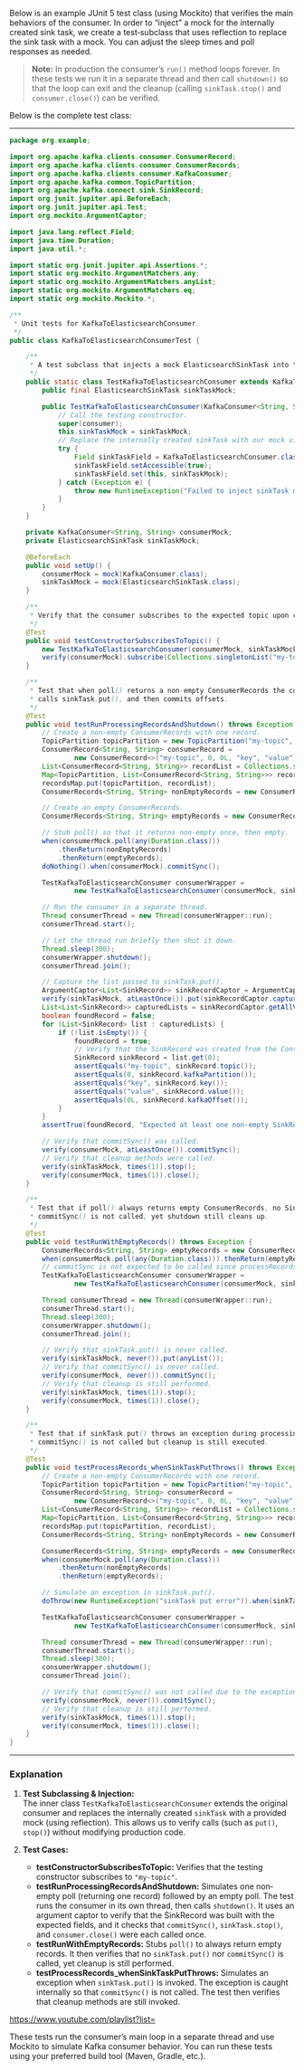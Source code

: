 Below is an example JUnit 5 test class (using Mockito) that verifies the main behaviors of the consumer. In order to “inject” a mock for the internally created sink task, we create a test‐subclass that uses reflection to replace the sink task with a mock. You can adjust the sleep times and poll responses as needed.

> **Note:** In production the consumer’s `run()` method loops forever. In these tests we run it in a separate thread and then call `shutdown()` so that the loop can exit and the cleanup (calling `sinkTask.stop()` and `consumer.close()`) can be verified.

Below is the complete test class:

---

```java
package org.example;

import org.apache.kafka.clients.consumer.ConsumerRecord;
import org.apache.kafka.clients.consumer.ConsumerRecords;
import org.apache.kafka.clients.consumer.KafkaConsumer;
import org.apache.kafka.common.TopicPartition;
import org.apache.kafka.connect.sink.SinkRecord;
import org.junit.jupiter.api.BeforeEach;
import org.junit.jupiter.api.Test;
import org.mockito.ArgumentCaptor;

import java.lang.reflect.Field;
import java.time.Duration;
import java.util.*;

import static org.junit.jupiter.api.Assertions.*;
import static org.mockito.ArgumentMatchers.any;
import static org.mockito.ArgumentMatchers.anyList;
import static org.mockito.ArgumentMatchers.eq;
import static org.mockito.Mockito.*;

/**
 * Unit tests for KafkaToElasticsearchConsumer.
 */
public class KafkaToElasticsearchConsumerTest {

    /**
     * A test subclass that injects a mock ElasticsearchSinkTask into the consumer.
     */
    public static class TestKafkaToElasticsearchConsumer extends KafkaToElasticsearchConsumer {
        public final ElasticsearchSinkTask sinkTaskMock;

        public TestKafkaToElasticsearchConsumer(KafkaConsumer<String, String> consumer, ElasticsearchSinkTask sinkTaskMock) {
            // Call the testing constructor.
            super(consumer);
            this.sinkTaskMock = sinkTaskMock;
            // Replace the internally created sinkTask with our mock via reflection.
            try {
                Field sinkTaskField = KafkaToElasticsearchConsumer.class.getDeclaredField("sinkTask");
                sinkTaskField.setAccessible(true);
                sinkTaskField.set(this, sinkTaskMock);
            } catch (Exception e) {
                throw new RuntimeException("Failed to inject sinkTask mock", e);
            }
        }
    }

    private KafkaConsumer<String, String> consumerMock;
    private ElasticsearchSinkTask sinkTaskMock;

    @BeforeEach
    public void setUp() {
        consumerMock = mock(KafkaConsumer.class);
        sinkTaskMock = mock(ElasticsearchSinkTask.class);
    }

    /**
     * Verify that the consumer subscribes to the expected topic upon construction.
     */
    @Test
    public void testConstructorSubscribesToTopic() {
        new TestKafkaToElasticsearchConsumer(consumerMock, sinkTaskMock);
        verify(consumerMock).subscribe(Collections.singletonList("my-topic"));
    }

    /**
     * Test that when poll() returns a non‐empty ConsumerRecords the consumer converts them to SinkRecords,
     * calls sinkTask.put(), and then commits offsets.
     */
    @Test
    public void testRunProcessingRecordsAndShutdown() throws Exception {
        // Create a non-empty ConsumerRecords with one record.
        TopicPartition topicPartition = new TopicPartition("my-topic", 0);
        ConsumerRecord<String, String> consumerRecord =
                new ConsumerRecord<>("my-topic", 0, 0L, "key", "value");
        List<ConsumerRecord<String, String>> recordList = Collections.singletonList(consumerRecord);
        Map<TopicPartition, List<ConsumerRecord<String, String>>> recordsMap = new HashMap<>();
        recordsMap.put(topicPartition, recordList);
        ConsumerRecords<String, String> nonEmptyRecords = new ConsumerRecords<>(recordsMap);

        // Create an empty ConsumerRecords.
        ConsumerRecords<String, String> emptyRecords = new ConsumerRecords<>(Collections.emptyMap());

        // Stub poll() so that it returns non-empty once, then empty.
        when(consumerMock.poll(any(Duration.class)))
            .thenReturn(nonEmptyRecords)
            .thenReturn(emptyRecords);
        doNothing().when(consumerMock).commitSync();

        TestKafkaToElasticsearchConsumer consumerWrapper =
                new TestKafkaToElasticsearchConsumer(consumerMock, sinkTaskMock);

        // Run the consumer in a separate thread.
        Thread consumerThread = new Thread(consumerWrapper::run);
        consumerThread.start();

        // Let the thread run briefly then shut it down.
        Thread.sleep(300);
        consumerWrapper.shutdown();
        consumerThread.join();

        // Capture the list passed to sinkTask.put().
        ArgumentCaptor<List<SinkRecord>> sinkRecordCaptor = ArgumentCaptor.forClass(List.class);
        verify(sinkTaskMock, atLeastOnce()).put(sinkRecordCaptor.capture());
        List<List<SinkRecord>> capturedLists = sinkRecordCaptor.getAllValues();
        boolean foundRecord = false;
        for (List<SinkRecord> list : capturedLists) {
            if (!list.isEmpty()) {
                foundRecord = true;
                // Verify that the SinkRecord was created from the ConsumerRecord.
                SinkRecord sinkRecord = list.get(0);
                assertEquals("my-topic", sinkRecord.topic());
                assertEquals(0, sinkRecord.kafkaPartition());
                assertEquals("key", sinkRecord.key());
                assertEquals("value", sinkRecord.value());
                assertEquals(0L, sinkRecord.kafkaOffset());
            }
        }
        assertTrue(foundRecord, "Expected at least one non-empty SinkRecord list");

        // Verify that commitSync() was called.
        verify(consumerMock, atLeastOnce()).commitSync();
        // Verify that cleanup methods were called.
        verify(sinkTaskMock, times(1)).stop();
        verify(consumerMock, times(1)).close();
    }

    /**
     * Test that if poll() always returns empty ConsumerRecords, no SinkRecords are sent,
     * commitSync() is not called, yet shutdown still cleans up.
     */
    @Test
    public void testRunWithEmptyRecords() throws Exception {
        ConsumerRecords<String, String> emptyRecords = new ConsumerRecords<>(Collections.emptyMap());
        when(consumerMock.poll(any(Duration.class))).thenReturn(emptyRecords);
        // commitSync is not expected to be called since processRecords() is not invoked.
        TestKafkaToElasticsearchConsumer consumerWrapper =
                new TestKafkaToElasticsearchConsumer(consumerMock, sinkTaskMock);

        Thread consumerThread = new Thread(consumerWrapper::run);
        consumerThread.start();
        Thread.sleep(300);
        consumerWrapper.shutdown();
        consumerThread.join();

        // Verify that sinkTask.put() is never called.
        verify(sinkTaskMock, never()).put(anyList());
        // Verify that commitSync() is never called.
        verify(consumerMock, never()).commitSync();
        // Verify that cleanup is still performed.
        verify(sinkTaskMock, times(1)).stop();
        verify(consumerMock, times(1)).close();
    }

    /**
     * Test that if sinkTask.put() throws an exception during processing, the error is caught and
     * commitSync() is not called but cleanup is still executed.
     */
    @Test
    public void testProcessRecords_whenSinkTaskPutThrows() throws Exception {
        // Create a non-empty ConsumerRecords with one record.
        TopicPartition topicPartition = new TopicPartition("my-topic", 0);
        ConsumerRecord<String, String> consumerRecord =
                new ConsumerRecord<>("my-topic", 0, 0L, "key", "value");
        List<ConsumerRecord<String, String>> recordList = Collections.singletonList(consumerRecord);
        Map<TopicPartition, List<ConsumerRecord<String, String>>> recordsMap = new HashMap<>();
        recordsMap.put(topicPartition, recordList);
        ConsumerRecords<String, String> nonEmptyRecords = new ConsumerRecords<>(recordsMap);

        ConsumerRecords<String, String> emptyRecords = new ConsumerRecords<>(Collections.emptyMap());
        when(consumerMock.poll(any(Duration.class)))
            .thenReturn(nonEmptyRecords)
            .thenReturn(emptyRecords);

        // Simulate an exception in sinkTask.put().
        doThrow(new RuntimeException("sinkTask put error")).when(sinkTaskMock).put(anyList());

        TestKafkaToElasticsearchConsumer consumerWrapper =
                new TestKafkaToElasticsearchConsumer(consumerMock, sinkTaskMock);

        Thread consumerThread = new Thread(consumerWrapper::run);
        consumerThread.start();
        Thread.sleep(300);
        consumerWrapper.shutdown();
        consumerThread.join();

        // Verify that commitSync() was not called due to the exception.
        verify(consumerMock, never()).commitSync();
        // Verify that cleanup is still performed.
        verify(sinkTaskMock, times(1)).stop();
        verify(consumerMock, times(1)).close();
    }
}
```

---

### Explanation

1. **Test Subclassing & Injection:**  
   The inner class `TestKafkaToElasticsearchConsumer` extends the original consumer and replaces the internally created `sinkTask` with a provided mock (using reflection). This allows us to verify calls (such as `put()`, `stop()`) without modifying production code.

2. **Test Cases:**  
   - **testConstructorSubscribesToTopic:** Verifies that the testing constructor subscribes to `"my-topic"`.  
   - **testRunProcessingRecordsAndShutdown:** Simulates one non‐empty poll (returning one record) followed by an empty poll. The test runs the consumer in its own thread, then calls `shutdown()`. It uses an argument captor to verify that the SinkRecord was built with the expected fields, and it checks that `commitSync()`, `sinkTask.stop()`, and `consumer.close()` were each called once.
   - **testRunWithEmptyRecords:** Stubs `poll()` to always return empty records. It then verifies that no `sinkTask.put()` nor `commitSync()` is called, yet cleanup is still performed.
   - **testProcessRecords_whenSinkTaskPutThrows:** Simulates an exception when `sinkTask.put()` is invoked. The exception is caught internally so that `commitSync()` is not called. The test then verifies that cleanup methods are still invoked.

https://www.youtube.com/playlist?list= 

These tests run the consumer’s main loop in a separate thread and use Mockito to simulate Kafka consumer behavior. You can run these tests using your preferred build tool (Maven, Gradle, etc.).